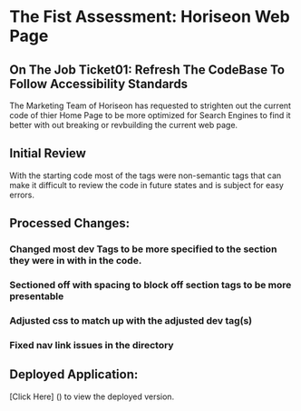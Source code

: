 # The Fist Assessment: Horiseon Web Page

## On The Job Ticket01: Refresh The CodeBase To Follow Accessibility Standards
The Marketing Team of Horiseon has requested to strighten out the current code of thier Home Page to be more optimized for Search Engines to find it better with out breaking or revbuilding the current web page.

## Initial Review

With the starting code most of the tags were non-semantic tags that can make it difficult to review the code in future states and is subject for easy errors. 


## Processed Changes:

### Changed most dev Tags to be more specified to the section they were in with in the code. 

### Sectioned off with spacing to block off section tags to be more presentable

### Adjusted css to match up with the adjusted dev tag(s)

### Fixed nav link issues in the directory


## Deployed Application:
[Click Here] () to view the deployed version. 
